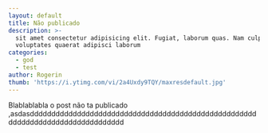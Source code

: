 ```yaml
---
layout: default
title: Não publicado
description: >-
  sit amet consectetur adipisicing elit. Fugiat, laborum quas. Nam culpa
  voluptates quaerat adipisci laborum
categories:
  - god
  - test
author: Rogerin
thumb: 'https://i.ytimg.com/vi/2a4Uxdy9TQY/maxresdefault.jpg'
---
```


Blablablabla o post n&atilde;o ta publicado ,asdasdddddddddddddddddddddddddddddddddddddddddddddddddddddddddddddddddddddddddddddddd